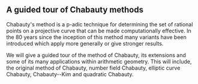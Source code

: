 A guided tour of Chabauty methods
---------------------------------

Chabauty's method is a p-adic technique for determining the set of rational points on a projective curve that can be made computationally effective.
In the 80 years since the inception of this method many variants have been introduced which apply more generally or give stronger results.

We will give a guided tour of the method of Chabauty, its extensions and some of its many applications within arithmetic geometry.
This will include, the original method of Chabauty, number field Chabauty, elliptic curve Chabauty, Chabauty--Kim and quadratic Chabauty.
